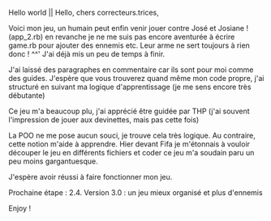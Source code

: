 Hello world || Hello, chers correcteurs.trices,



Voici mon jeu, un humain peut enfin venir jouer contre José et Josiane ! (app_2.rb)
en revanche je ne me suis pas encore aventurée à écrire game.rb pour ajouter des ennemis etc.
Leur arme ne sert toujours à rien donc ! ^^'
J'ai déjà mis un peu de temps à finir.


J'ai laissé des paragraphes en commentaire car ils sont pour moi comme des guides. 
J'espère que vous trouverez quand même mon code propre, j'ai structuré en suivant ma logique d'apprentissage (je me sens encore très débutante)

Ce jeu m'a beaucoup plu, j'ai apprécié être guidée par THP (j'ai souvent l'impression de jouer aux devinettes, mais pas cette fois)

La POO ne me pose aucun souci, je trouve cela très logique. Au contraire, cette notion m'aide à apprendre. 
Hier devant Fifa je m'étonnais à vouloir découper le jeu en différents fichiers et coder ce jeu m'a soudain paru un peu moins gargantuesque.


J'espère avoir réussi à faire fonctionner mon jeu. 


Prochaine étape :
2.4. Version 3.0 : un jeu mieux organisé et plus d'ennemis


Enjoy !
